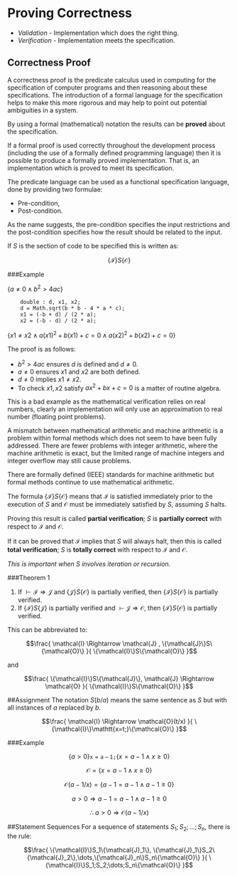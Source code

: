 Proving Correctness
===================

* *Validation* - Implementation which does the right thing.
* *Verification* - Implementation meets the specification.


Correctness Proof
-----------------

A correctness proof is the predicate calculus used in computing for the specification of computer programs and then reasoning about these specifications. The introduction of a formal language for the specification helps to make this more rigorous and may help to point out potential ambiguities in a system.

By using a formal (mathematical) notation the results can be **proved** about the specification.

If a formal proof is used correctly throughout the development process (including the use of a formally defined programming language) then it is possible to produce a formally proved implementation. That is, an implementation which is proved to meet its specification.

The predicate language can be used as a functional specification language, done by providing two formulae:

* Pre-condition,
* Post-condition.

As the name suggests, the pre-condition specifies the input restrictions and the post-condition specifies how the result should be related to the input.

If $S$ is the section of code to be specified this is written as:

$$\{\mathcal{I}\}\mathit{S}\{\mathcal{O}\}$$

###Example

$\{a \ne 0 \land b^2 > 4ac\}$

```
    double : d, x1, x2;
    d = Math.sqrt(b * b - 4 * a * c);
    x1 = (-b + d) / (2 * a);
    x2 = (-b - d) / (2 * a);
```

$\{x1 \ne x2 \land a(x1)^2 + b(x1) + c = 0 \land a(x2)^2 + b(x2) + c = 0\}$

The proof is as follows:

* $b^2 > 4ac$ ensures $d$ is defined and $d \ne 0$.
* $a \ne 0$ ensures $x1$ and $x2$ are both defined.
* $d \ne 0$ implies $x1 \ne x2$.
* To check $x1, x2$ satisfy $ax^2 + bx + c = 0$ is a matter of routine algebra.

This is a bad example as the mathematical verification relies on real numbers, clearly an implementation will only use an approximation to real number (floating point problems).

A mismatch between mathematical arithmetic and machine arithmetic is a problem within formal methods which does not seem to have been fully addressed. There are fewer problems with integer arithmetic, where the machine arithmetic is exact, but the limited range of machine integers and integer overflow may still cause problems.

There are formally defined (IEEE) standards for machine arithmetic but formal methods continue to use mathematical arithmetic.

The formula $\{\mathcal{I}\}S\{\mathcal{O}\}$ means that $\mathcal{I}$ is satisfied immediately prior to the execution of $S$ and $\mathcal{O}$ must be immediately satisfied by $S$, assuming $S$ halts.

Proving this result is called **partial verification**; $S$ is **partially correct** with respect to $\mathcal{I}$ and $\mathcal{O}$.

If it can be proved that $\mathcal{I}$ implies that $S$ will always halt, then this is called **total verification**; $S$ is **totally correct** with respect to $\mathcal{I}$ and $\mathcal{O}$.

*This is important when $S$ involves iteration or recursion.*


###Theorem 1

1. If $\vdash \mathcal{I} \Rightarrow \mathcal{J}$ and $\{\mathcal{J}\}S\{\mathcal{O}\}$ is partially verified, then $\{\mathcal{I}\}S\{\mathcal{O}\}$ is partially verified.
2. If $\{\mathcal{I}\}S\{\mathcal{J}\}$ is partially verified and $\vdash \mathcal{J} \Rightarrow \mathcal{O}$, then $\{\mathcal{I}\}S\{\mathcal{O}\}$ is partially verified.

This can be abbreviated to:

$$\frac{ \mathcal{I} \Rightarrow \mathcal{J} , \{\mathcal{J}\}S\{\mathcal{O}\} }{ \{\mathcal{I}\}S\{\mathcal{O}\} }$$

and

$$\frac{ \{\mathcal{I}\}S\{\mathcal{J}\}, \mathcal{J} \Rightarrow \mathcal{O} }{ \{\mathcal{I}\}S\{\mathcal{O}\} }$$

##Assignment
The notation $S(b/a)$ means the same sentence as $S$ but with all instances of $a$ replaced by $b$.

$$\frac{ \mathcal{I} \Rightarrow \mathcal{O}(t/x) }{ \{\mathcal{I}\}\mathtt{x=t;}\{\mathcal{O}\} }$$

###Example

$$\{a > 0\} \mathtt{x = a - 1;} \{ x = a - 1 \land x \ge 0\}$$

$$\mathcal{O} = \{x = a - 1 \land x \ge 0\}$$

$$\mathcal{O}(a-1/x) = \{a - 1 = a - 1 \land a - 1 \ge 0\}$$

$$ a > 0 \Rightarrow a - 1 = a - 1 \land a - 1 \ge 0$$

$$\therefore \; a > 0 \Rightarrow \mathcal{O}(a-1/x)$$


##Statement Sequences
For a sequence of statements $S_1;S_2;\dots;S_n$, there is the rule:

$$\frac{ \{\mathcal{I}\}S_1\{\mathcal{J}_1\}, \{\mathcal{J}_1\}S_2\{\mathcal{J}_2\},\dots,\{\mathcal{J}_n\}S_n\{\mathcal{O}\} }{ \{\mathcal{I}\}S_1;S_2;\dots;S_n\{\mathcal{O}\} }$$
